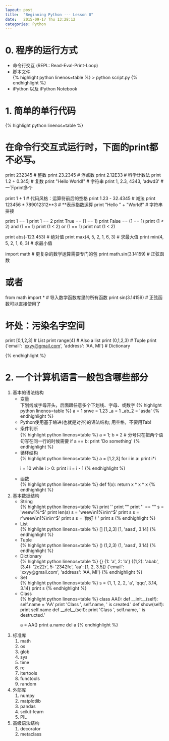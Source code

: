 ```yaml
---
layout: post
title:  "Beginning Python --- Lesson 0"
date:   2015-09-17 Thu 13:28:12
categories: Python
---
```


# 0. 程序的运行方式

<ul>
<li> 命令行交互 (REPL: Read-Eval-Print-Loop) </li>
<li> 脚本文件 </li>
{% highlight python linenos=table %}
    > python script.py
{% endhighlight %}
<li> iPython 以及 iPython Notebook </li>
</ul>

# 1. 简单的单行代码

{% highlight python linenos=table %}

# 在命令行交互式运行时，下面的print都不必写。

print 232345  # 整数
print 23.2345  # 浮点数
print 2.12E33  # 科学计数法
print 1.2 + 0.345j  # 复数
print "Hello World!"  # 字符串
print 1, 2.3, 4343, 'adwd3'  # 一下print多个

print 1 + 1  # 代码风格：运算符前后的空格
print 1.23 - 32.4345  # 减法
print 123456 * 789012312**3  # **表示指数运算
print "Hello " + "World!"  # 字符串拼接

print 1 == 1
print 1 == 2
print True == (1 == 1)
print False == (1 == 1)
print (1 < 2) and (1 == 1)
print (1 < 2) or (1 == 1)
print not (1 < 2)

print abs(-123.453)  # 绝对值
print max(4, 5, 2, 1, 6, 3)  # 求最大值
print min(4, 5, 2, 1, 6, 3)  # 求最小值

import math  # 更复杂的数学运算需要专门的包
print math.sin(3.14159)  # 正弦函数

# 或者
from math import *  # 导入数学函数库里的所有函数
print sin(3.14159)  # 正弦函数可以直接使用了
# 坏处：污染名字空间

print [0,1,2,3]  # List
print range(4)   # Also a list
print (0,1,2,3)  # Tuple
print {'email': 'xxyy@gmail.com', 'address': 'AA, MI'}  # Dictionary

{% endhighlight %}

# 2. 一个计算机语言一般包含哪些部分
<ol>
<li> 基本的语法结构
<ul>
<li> 变量 </li>
下划线或字母开头，后面跟任意多个下划线、字母、或数字
{% highlight python linenos=table %}
a = 1
srwe = 1.23
_a = 1
_ab_2 = 'asda'
{% endhighlight %}
<li> Python使用基于缩进(也就是对齐)的语法结构; 用空格，不要用Tab! </li>
<li> 条件判断 </li>
{% highlight python linenos=table %}
a = 1; b = 2  # 分号只在把两个语句写在同一行的时候需要  
if a == b:  
    print 'Do something'  
{% endhighlight %}
<li> 循环结构 </li>
{% highlight python linenos=table %}
a = [1,2,3]
for i in a:
    print i*i

i = 10
while i > 0:
    print i
    i = i - 1
{% endhighlight %}
<li> 函数 </li>
{% highlight python linenos=table %}
def f(x):
    return x * x * x
{% endhighlight %}
</ul>
</li>
<li> 基本数据结构
<ul>
<li> String </li>
{% highlight python linenos=table %}
print ''
print ""
print '' == ""
s = 'weew1%^$'
print len(s)
s = 'weew\n1%\n\n^$'
print s
s = r'weew\n1%\n\n^$'
print s
s = '你好！'
print s
{% endhighlight %}
<li> List </li>
{% highlight python linenos=table %}
[]
[1,2,3]
[1, 'aasd', 3.14]
{% endhighlight %}
<li> Tuple </li>
{% highlight python linenos=table %}
()
(1,2,3)
(1, 'aasd', 3.14)
{% endhighlight %}
<li> Dictionary </li>
{% highlight python linenos=table %}
{}
{1: 'a', 2: 'b'}
{(1,2): 'abab', (3,4): '2e22r', 5: '2342fe', 'aa': [1, 2, 3.5]}
{'email': 'xxyy@gmail.com', 'address': 'AA, MI'}
{% endhighlight %}
<li> Set </li>
{% highlight python linenos=table %}
s = {1, 1, 2, 2, 'a', 'qqq', 3.14, 3.14}
print s
{% endhighlight %}
<li> Class </li>
{% highlight python linenos=table %}
class AA():
    def __init__(self):
        self.name = 'AA'
        print 'Class ', self.name, ' is created.'
    def show(self):
        print self.name
    def __del__(self):
        print 'Class ', self.name, ' is destructed.'

a = AA()
print a.name
del a
{% endhighlight %}
</ul>
</li>
<li> 标准库
<ol>
<li> math </li>
<li> os </li>
<li> glob </li>
<li> sys </li>
<li> time </li>
<li> re </li>
<li> itertools </li>
<li> functools </li>
<li> random </li>
</ol>
</li>
<li> 外部库
<ol>
<li> numpy </li>
<li> matplotlib </li>
<li> pandas </li>
<li> scikit-learn </li>
<li> PIL </li>
</ol>
</li>
<li> 高级语法结构
<ol>
<li> decorator </li>
<li> metaclass </li>
</ol>
</li>
</ol>
